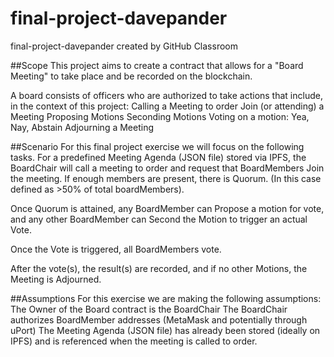 # final-project-davepander
final-project-davepander created by GitHub Classroom

##Scope
This project aims to create a contract that allows for a "Board Meeting" to take place and be recorded on the blockchain.

A board consists of officers who are authorized to take actions that include, in the context of this project:
    Calling a Meeting to order
    Join (or attending) a Meeting
    Proposing Motions
    Seconding Motions
    Voting on a motion: Yea, Nay, Abstain
    Adjourning a Meeting

##Scenario
For this final project exercise we will focus on the following tasks.
  For a predefined Meeting Agenda (JSON file) stored via IPFS, the BoardChair will call a meeting to order and request that BoardMembers Join the meeting.  If enough members are present, there is Quorum.  (In this case defined as >50% of total boardMembers).

  Once Quorum is attained, any BoardMember can Propose a motion for vote, and any other BoardMember can Second the Motion to trigger an actual Vote.

  Once the Vote is triggered, all BoardMembers vote.

  After the vote(s), the result(s) are recorded, and if no other Motions, the Meeting is Adjourned.

##Assumptions
  For this exercise we are making the following assumptions:
    The Owner of the Board contract is the BoardChair
    The BoardChair authorizes BoardMember addresses (MetaMask and potentially through uPort)
    The Meeting Agenda (JSON file) has already been stored (ideally on IPFS) and is referenced when the meeting is called to order.
